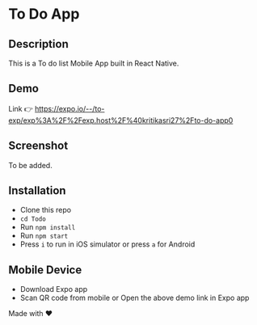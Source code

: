 # To Do App

## Description

This is a To do list Mobile App built in React Native.

## Demo

Link 👉 https://expo.io/--/to-exp/exp%3A%2F%2Fexp.host%2F%40kritikasri27%2Fto-do-app0

## Screenshot

To be added.

## Installation

- Clone this repo
- `cd Todo`
- Run `npm install`
- Run `npm start`
- Press `i` to run in iOS simulator or press `a` for Android

## Mobile Device

- Download Expo app
- Scan QR code from mobile or Open the above demo link in Expo app

Made with ❤

